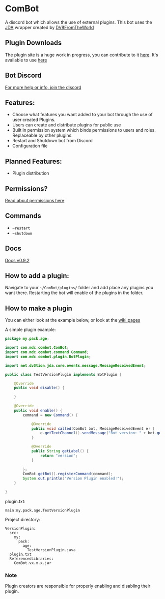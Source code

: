 # ComBot
A discord bot which allows the use of external plugins. This bot uses the [JDA](https://github.com/DV8FromTheWorld/JDA) wrapper created by [DV8FromTheWorld](https://github.com/DV8FromTheWorld)

## Plugin Downloads

The plugin site is a huge work in progress, you can contribute to it [here](https://github.com/MemeDistributionCo/CombotPluginSite).
It's available to use [here](https://memedistributionco.github.io/combot/)

## Bot Discord
[For more help or info, join the discord](https://discord.gg/kgpguGh)

## Features:
- Choose what features you want added to your bot through the use of user created Plugins.
- Users can create and distribute plugins for public use
- Built in permission system which binds permissions to users and roles. Replaceable by other plugins.
- Restart and Shutdown bot from Discord
- Configuration file

## Planned Features:
- Plugin distribution

## Permissions?
[Read about permissions here](https://github.com/MemeDistributionCo/ComBot/wiki/Permissions)

## Commands
- `~restart`
- `~shutdown`

## Docs
[Docs v0.9.2](https://memedistributionco.github.io/docs/ComBot/v0.9.2/index.html)

## How to add a plugin:

Navigate to your `~/ComBot/plugins/` folder and add place any plugins you want there. Restarting the bot will enable of the plugins in the folder.

## How to make a plugin

You can either look at the example below, or look at the [wiki pages](https://github.com/MemeDistributionCo/ComBot/wiki)

A simple plugin example:
```Java
package my.pack.age;

import com.mdc.combot.ComBot;
import com.mdc.combot.command.Command;
import com.mdc.combot.plugin.BotPlugin;

import net.dv8tion.jda.core.events.message.MessageReceivedEvent;

public class TestVersionPlugin implements BotPlugin {

	@Override
	public void disable() {
  
	}

	@Override
	public void enable() {
		command = new Command() {

			@Override
			public void called(ComBot bot, MessageReceivedEvent e) {
				e.getTextChannel().sendMessage("Bot version: " + bot.getVersion() + "!").complete();
			}

			@Override
			public String getLabel() {
				return "version";
			}
			
		};
		ComBot.getBot().registerCommand(command);
		System.out.println("Version Plugin enabled!");
	}

}
```

plugin.txt:
```
main:my.pack.age.TestVersionPlugin
```

Project directory:
```
VersionPlugin:
  src:
    my:
      pack:
        age:
          TestVersionPlugin.java
  plugin.txt
  ReferencedLibraries:
    ComBot.vx.x.x.jar
```

### Note
Plugin creators are responsible for properly enabling and disabling their plugin.
